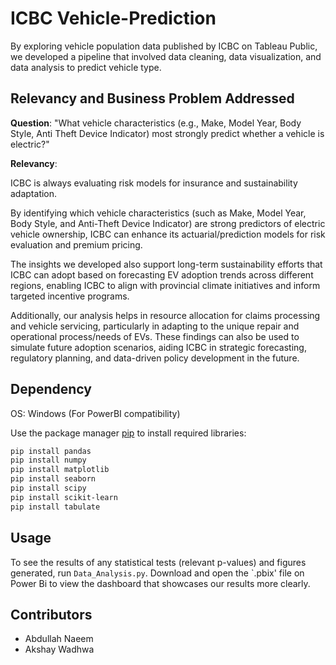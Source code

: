 # ICBC Vehicle-Prediction 

By exploring vehicle population data published by ICBC on Tableau Public, we developed a pipeline that involved data cleaning, data visualization, and data analysis to predict vehicle type. 

## Relevancy and Business Problem Addressed 

**Question**: "What vehicle characteristics (e.g., Make, Model Year, Body Style, Anti Theft Device Indicator) most strongly predict whether a vehicle is electric?" 

**Relevancy**: 

<p> ICBC is always evaluating risk models for insurance and sustainability adaptation. </p>

<p> By identifying which vehicle characteristics (such as Make, Model Year, Body Style, and Anti-Theft Device Indicator) are strong predictors of electric vehicle ownership, ICBC can enhance its actuarial/prediction models for risk evaluation and premium pricing. </p>

<p> The insights we developed also support long-term sustainability efforts that ICBC can adopt based on forecasting EV adoption trends across different regions, enabling ICBC to align with provincial climate initiatives and inform targeted incentive programs. </p>

<p>Additionally, our analysis helps in resource allocation for claims processing and vehicle servicing, particularly in adapting to the unique repair and operational process/needs of EVs. These findings can also be used to simulate future adoption scenarios, aiding ICBC in strategic forecasting, regulatory planning, and data-driven policy development in the future.</p>


## Dependency 

OS: Windows (For PowerBI compatibility) 

Use the package manager [pip](https://pip.pypa.io/en/stable/) to install required libraries:

```bash
pip install pandas
pip install numpy
pip install matplotlib
pip install seaborn
pip install scipy
pip install scikit-learn
pip install tabulate
```

## Usage

To see the results of any statistical tests (relevant p-values) and figures generated, run `Data_Analysis.py`. Download and open the `.pbix' file on Power Bi to view the dashboard that showcases our results more clearly. 

## Contributors

<ul>
<li>Abdullah Naeem</li>
<li>Akshay Wadhwa </li>
</ul>

